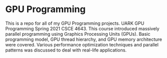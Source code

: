 # GPU Programming
This is a repo for all of my GPU Programming projects. UARK GPU Programming Spring 2021 CSCE 4643. This course introduced massively parallel programming using Graphics Processing Units (GPUs). Basic programming model, GPU thread hierarchy, and GPU memory architecture were covered. Various performance optimization techniques and parallel patterns was discussed to deal with real-life applications.
